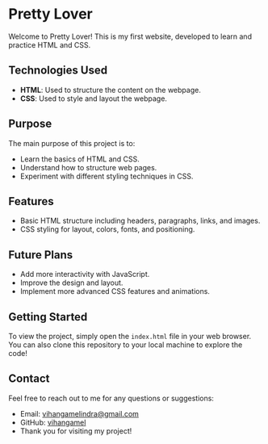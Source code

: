 # Pretty Lover

Welcome to Pretty Lover! This is my first website, developed to learn and practice HTML and CSS.

## Technologies Used

- **HTML**: Used to structure the content on the webpage.
- **CSS**: Used to style and layout the webpage.

## Purpose

The main purpose of this project is to:
- Learn the basics of HTML and CSS.
- Understand how to structure web pages.
- Experiment with different styling techniques in CSS.

## Features

- Basic HTML structure including headers, paragraphs, links, and images.
- CSS styling for layout, colors, fonts, and positioning.

## Future Plans

- Add more interactivity with JavaScript.
- Improve the design and layout.
- Implement more advanced CSS features and animations.

## Getting Started

To view the project, simply open the `index.html` file in your web browser. You can also clone this repository to your local machine to explore the code!

## Contact
Feel free to reach out to me for any questions or suggestions:

- Email: vihangamelindra@gmail.com
- GitHub: <a href="https://github.com/VihangaMel">vihangamel</a>
- Thank you for visiting my project!
